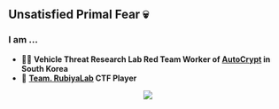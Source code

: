 ## Unsatisfied Primal Fear 💀

### I am ...
- 🧑‍💻 **Vehicle Threat Research Lab Red Team Worker of [AutoCrypt](https://autocrypt.co.kr/) in South Korea**
- 🚩 **[Team. RubiyaLab](https://rubiyalab.team/) CTF Player**

<div align="center">
  <img class="img" src="https://github-readme-stats.vercel.app/api?username=J0ngBae&show_icons=true&theme=radical">
</div>
